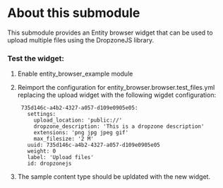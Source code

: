 # About this submodule

This submodule provides an Entity browser widget that can be used to upload
multiple files using the DropzoneJS library.

### Test the widget:

1. Enable entity_browser_example module
2. Reimport the configuration for entity_browser.browser.test_files.yml replacing the upload widget with the following wigdet configuration:


		735d146c-a4b2-4327-a057-d109e0905e05:
	  	  settings:
	        upload_location: 'public://'
	        dropzone_description: 'This is a dropzone description'
	        extensions: 'png jpg jpeg gif'
	        max_filesize: '2 M'
	      uuid: 735d146c-a4b2-4327-a057-d109e0905e05
	      weight: 0
	      label: 'Upload files'
	      id: dropzonejs
	      
3. The sample content type should be upldated with the new widget.
